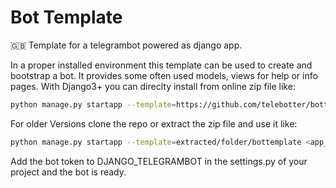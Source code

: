 # Bot Template
🇬🇧 Template for a telegrambot powered as django app.

In a proper installed environment this template can be used to create and bootstrap a bot. It provides some often used models, views for help or info pages.
With Django3+ you can direclty install from online zip file like:
```bash
python manage.py startapp --template=https://github.com/telebotter/bottemplate/archive/master.zip <app_name>
```
For older Versions clone the repo or extract the zip file and use it like:
```bash
python manage.py startapp --template=extracted/folder/bottemplate <app_name>
```
Add the bot token to DJANGO_TELEGRAMBOT in the settings.py of your project and the bot is ready.
